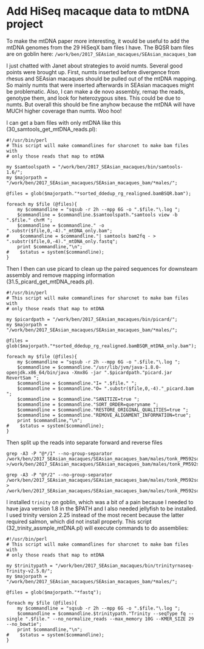 # Add HiSeq macaque data to mtDNA project

To make the mtDNA paper more interesting, it would be useful to add the mtDNA genomes from the 29 HiSeqX bam files I have. 
The BQSR bam files are on goblin here: `/work/ben/2017_SEAsian_macaques/SEAsian_macaques_bam`

I just chatted with Janet about strategies to avoid numts.  Several good points were brought up.  First, numts inserted before divergence from rhesus and SEAsian macaques should be pulled out of the mtDNA mapping.  So mainly numts that were inserted afterwards in SEAsian macaques might be problematic.  Also, I can make a de novo assembly, remap the reads, genotype them, and look for heterozygous sites.  This could be due to numts.  But overall this should be fine anyhow because the mtDNA will have MUCH higher coverage than numts.  Woo hoo!

I can get a bam files with only mtDNA like this (30_samtools_get_mtDNA_reads.pl): 
```
#!/usr/bin/perl
# This script will make commandlines for sharcnet to make bam files with 
# only those reads that map to mtDNA

my $samtoolspath = "/work/ben/2017_SEAsian_macaques/bin/samtools-1.6/";
my $majorpath = "/work/ben/2017_SEAsian_macaques/SEAsian_macaques_bam/*males/";

@files = glob($majorpath."*sorted_ddedup_rg_realigned.bamBSQR.bam");

foreach my $file (@files){
    my $commandline = "sqsub -r 2h --mpp 6G -o ".$file."\.log ";
    $commandline = $commandline.$samtoolspath."samtools view -b ".$file." chrM ";
    $commandline = $commandline." -o ".substr($file,0,-4)."_mtDNA_only.bam";
#    $commandline = $commandline."| samtools bam2fq - > ".substr($file,0,-4)."_mtDNA_only.fastq";
    print $commandline,"\n";
#    $status = system($commandline);
}
```
Then I then can use picard to clean up the paired sequences for downsteam assembly and remove mapping information (31.5_picard_get_mtDNA_reads.pl).
```
#!/usr/bin/perl
# This script will make commandlines for sharcnet to make bam files with 
# only those reads that map to mtDNA

my $picardpath = "/work/ben/2017_SEAsian_macaques/bin/picard/";
my $majorpath = "/work/ben/2017_SEAsian_macaques/SEAsian_macaques_bam/*males/";

@files = glob($majorpath."*sorted_ddedup_rg_realigned.bamBSQR_mtDNA_only.bam");

foreach my $file (@files){
    my $commandline = "sqsub -r 2h --mpp 6G -o ".$file."\.log ";
    $commandline = $commandline."/usr/lib/jvm/java-1.8.0-openjdk.x86_64/bin/java -Xmx8G -jar ".$picardpath."picard.jar RevertSam ";
    $commandline = $commandline."I= ".$file." ";
    $commandline = $commandline."O= ".substr($file,0,-4)."_picard.bam ";
    $commandline = $commandline."SANITIZE=true ";
    $commandline = $commandline."SORT_ORDER=queryname ";
    $commandline = $commandline."RESTORE_ORIGINAL_QUALITIES=true ";
    $commandline = $commandline."REMOVE_ALIGNMENT_INFORMATION=true";
    print $commandline,"\n";
#    $status = system($commandline);
}
```
Then split up the reads into separate forward and reverse files
```
grep -A3 -P "@*/1" --no-group-separator /work/ben/2017_SEAsian_macaques/SEAsian_macaques_bam/males/tonk_PM592sorted_ddedup_rg_realigned.bamBSQR_mtDNA_only_picard.fastq >/work/ben/2017_SEAsian_macaques/SEAsian_macaques_bam/males/tonk_PM592sorted_ddedup_rg_realigned.bamBSQR_mtDNA_only_picard_1.fastq
```
```
grep -A3 -P "@*/2" --no-group-separator /work/ben/2017_SEAsian_macaques/SEAsian_macaques_bam/males/tonk_PM592sorted_ddedup_rg_realigned.bamBSQR_mtDNA_only_picard.fastq > /work/ben/2017_SEAsian_macaques/SEAsian_macaques_bam/males/tonk_PM592sorted_ddedup_rg_realigned.bamBSQR_mtDNA_only_picard_2.fastq
```


I installed `trinity` on goblin, which was a bit of a pain because I needed to have java version 1.8 in the $PATH and I also needed jellyfish to be installed.  I used trinity version 2.25 instead of the most recent because the latter required salmon, which did not install properly.  This script (32_trinity_assmple_mtDNA.pl) will execute commands to do assemblies:
```
#!/usr/bin/perl
# This script will make commandlines for sharcnet to make bam files with 
# only those reads that map to mtDNA

my $trinitypath = "/work/ben/2017_SEAsian_macaques/bin/trinityrnaseq-Trinity-v2.5.0/";
my $majorpath = "/work/ben/2017_SEAsian_macaques/SEAsian_macaques_bam/*males/";

@files = glob($majorpath."*fastq");

foreach my $file (@files){
    my $commandline = "sqsub -r 2h --mpp 6G -o ".$file."\.log ";
    $commandline = $commandline.$trinitypath."Trinity --seqType fq --single ".$file." --no_normalize_reads --max_memory 10G --KMER_SIZE 29 --no_bowtie";
    print $commandline,"\n";
#    $status = system($commandline);
}
```
